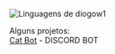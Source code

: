 <img src="https://github-readme-stats.vercel.app/api/top-langs/?username=diogow1&theme=github_dark&langs_count=8&custom_title=Languages&title_color=FFFFFF&text__color=FFFFFF&layout=compact&hide=jupyter%20notebook,portugol&exclude_repo=Portfolio-DS&card_width=320" alt="Linguagens de diogow1" align="left" /><br>



Alguns projetos:
<br><a href="https://discord.com/api/oauth2/authorize?client_id=1184898511335071845&permissions=689342761024&scope=bot" target="_blank" >Cat Bot</a> - DISCORD BOT


